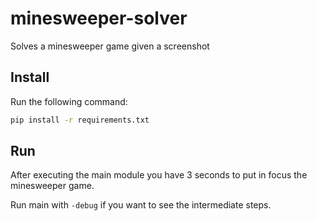 # minesweeper-solver
Solves a minesweeper game given a screenshot

## Install

Run the following command:

```sh
pip install -r requirements.txt
```

## Run

After executing the main module you have 3 seconds to put in focus the minesweeper game.

Run main with `-debug` if you want to see the intermediate steps.
